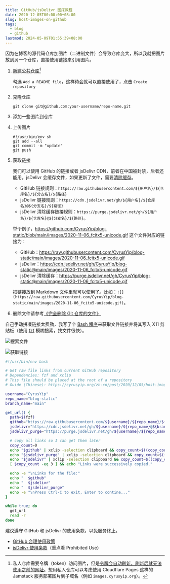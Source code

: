```yaml
---
title: GitHub/jsDelivr 图床教程
date: 2020-12-05T00:00:00+08:00
slug: host-images-on-github
tags:
  - blog
  - github
lastmod: 2024-05-09T01:55:39+08:00
---
```


因为在博客的源代码仓库加图片（二进制文件）会导致仓库变大，所以我就把图片放到另一个仓库，直接使用链接来引用图片。

1. [新建公共仓库](https://github.com/new)[^why public]

    勾选 `Add a README file`，这样待会就可以直接使用了，点击 `Create repository`

1. 克隆仓库

    ```shell
    git clone git@github.com:your-username/repo-name.git
    ```

1. 添加一些图片到仓库

1. 上传图片

    ```shell
    #!/usr/bin/env sh
    git add --all
    git commit -m "update"
    git push
    ```

1. 获取链接

    我们可以使用 GitHub 的链接或者 jsDelivr CDN，前者在中国被封禁，后者还能用。jsDelivr 会缓存文件，如果更新了文件，需要[清除缓存](https://www.jsdelivr.com/tools/purge)。

    - GitHub 链接规则：`https://raw.githubusercontent.com/${用户名}/${仓库名}/${分支名}/${路径}`
    - jsDelivr 链接规则：`https://cdn.jsdelivr.net/gh/${用户名}/${仓库名}@${分支名}/${路径}`
    - jsDelivr 清除缓存链接规则：`https://purge.jsdelivr.net/gh/${用户名}/${仓库名}@${分支名}/${路径}`。
    
    举个例子，<https://github.com/CyrusYip/blog-static/blob/main/images/2020-11-06_fcitx5-unicode.gif> 这个文件对应的链接为：
    
    - GitHub：<https://raw.githubusercontent.com/CyrusYip/blog-static/main/images/2020-11-06_fcitx5-unicode.gif>
    - jsDelivr：<https://cdn.jsdelivr.net/gh/CyrusYip/blog-static@main/images/2020-11-06_fcitx5-unicode.gif>
    - jsDelivr 清除缓存：<https://purge.jsdelivr.net/gh/CyrusYip/blog-static@main/images/2020-11-06_fcitx5-unicode.gif>
    
    把链接放到 Markdown 文件里就可以使用了。比如：`![](https://raw.githubusercontent.com/CyrusYip/blog-static/main/images/2020-11-06_fcitx5-unicode.gif)`。

1. 删除文件请参考[《完全删除 Git 仓库的文件》](/zh-cn/posts/2021/01/25/git-remove-sensitive-data/)

自己手动拼凑链接太费劲，我写了个 [Bash 程序](https://github.com/CyrusYip/blog-static/blob/main/url.sh)来获取文件链接并将其写入 X11 剪贴板（使用 [fzf](https://github.com/junegunn/fzf) 模糊搜索，找文件很快）。

![搜索文件](https://cdn.jsdelivr.net/gh/CyrusYip/blog-static/images/2020-12-05_demo-1.png)

![获取链接](https://cdn.jsdelivr.net/gh/CyrusYip/blog-static/images/2020-12-05_demo-2.png)

```bash
#!/usr/bin/env bash

# Get raw file links from current GitHub repository
# Dependencies: fzf and xclip
# This file should be placed at the root of a repository
# Guide (Chinese): https://cyrusyip.org/zh-cn/post/2020/12/05/host-images-on-github/

username="CyrusYip"
repo_name="blog-static"
branch_name="main"

get_url() {
  path=$(fzf)
  github="https://raw.githubusercontent.com/${username}/${repo_name}/${branch_name}/${path}"
  jsdelivr="https://cdn.jsdelivr.net/gh/${username}/${repo_name}@${branch_name}/${path}"
  jsdelivr_purge="https://purge.jsdelivr.net/gh/${username}/${repo_name}@${branch_name}/${path}"

  # copy all links so I can get them later
  copy_count=0
  echo "$github" | xclip -selection clipboard && copy_count=$((copy_count + 1))
  echo "$jsdelivr_purge" | xclip -selection clipboard && copy_count=$((copy_count + 1))
  echo "$jsdelivr" | xclip -selection clipboard && copy_count=$((copy_count + 1))
  [ $copy_count -eq 3 ] && echo "Links were successively copied."

  echo -e "\nLinks for the file:"
  echo "  $github"
  echo "  $jsdelivr"
  echo "  $jsdelivr_purge"
  echo -e "\nPress Ctrl-C to exit, Enter to contine..."
}

while true; do
  get_url
  read -r
done
```

建议遵守 GitHub 和 jsDelivr 的使用条款，以免服务终止。

- [GitHub 合理使用政策](https://docs.github.com/en/site-policy/acceptable-use-policies/github-acceptable-use-policies)
- [jsDelivr 使用条款](https://www.jsdelivr.com/terms)（重点看 Prohibited Use）

[^why public]: 私人仓库需要令牌（token）访问图片，但是[令牌会自动刷新，刷新后就无法使用之前的网址](https://github.com/Molunerfinn/PicGo/issues/361#issuecomment-558994432)。想用私人仓库可以考虑使用 Cloudflare Pages 这样的 Jamstack 服务部署图片到子域名（例如 `images.cyrusyip.org`）。
